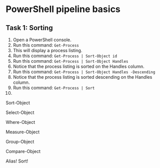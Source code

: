 # PowerShell pipeline basics

## Task 1: Sorting
1. Open a PowerShell console.
1. Run this command: ```Get-Process```
1. This will display a process listing.
1. Run this command: ```Get-Process | Sort-Object id```
1. Run this command: ```Get-Process | Sort-Object Handles```
1. Notice that the process listing is sorted on the Handles column.
1. Run this command: ```Get-Process | Sort-Object Handles -Descending```
1. Notice that the process listing is sorted descending  on the Handles column.
1. Run this command: ```Get-Process | Sort ```
1. 
Sort-Object

Select-Object

Where-Object

Measure-Object

Group-Object

Compare-Object

Alias!
Sort!
